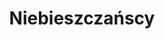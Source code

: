 ---
title: "Niebieszczańscy"
url: /zgorzelec/niebieszczanscy-stanislawa-wyspianskiego/
shop: Metzgerei
---